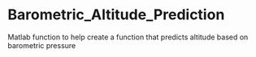 # Barometric_Altitude_Prediction
Matlab function to help create a function that predicts altitude based on barometric pressure
